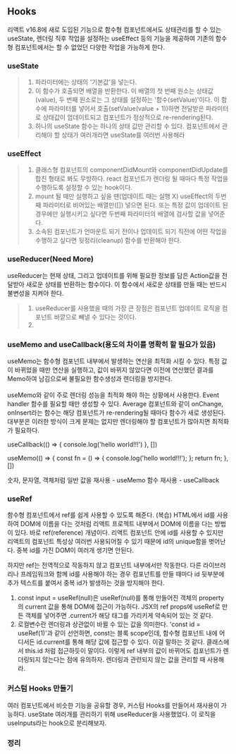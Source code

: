 ## Hooks

리액트 v16.8에 새로 도입된 기능으로 함수형 컴포넌트에서도 상태관리를 할 수 있는 useState, 렌더링 직후 작업을 설정하는 useEffect 등의 기능을 제공하여 기존의 함수형 컴포넌트에서는 할 수 없었던 다양한 작업을 가능하게 한다.

### useState

> 1. 파라미터에는 상태의 '기본값'을 넣는다.
> 2. 이 함수가 호출되면 배열을 반환한다. 이 배열의 첫 번째 원소는 상태값(value), 두 번째 원소로는 그 상태를 설정하는 '함수(setValue)'이다. 이 함수에 파라미터를 넣어서 호출(setValue(value + 1))하면 전달받은 파라미터로 상태값이 업데이트되고 컴포넌트가 정상적으로 re-rendering된다.
> 3. 하나의 useState 함수는 하나의 상태 값만 관리할 수 있다. 컴포넌트에서 관리해야 할 상태가 여러개라면 useState를 여러번 사용해라

### useEffect

> 1. 클래스형 컴포넌트의 componentDidMount와 componentDidUpdate를 합친 형태로 봐도 무방하다. react 컴포넌트가 렌더링 될 때마다 특정 작업을 수행하도록 설정할 수 있는 hook이다.
> 2. mount 될 때만 실행하고 싶을 땐(업데이트 때는 실행 X) useEffect의 두번 째 파라미터로 비어있는 배열만([]) 넣으면 된다. 또는 특정 값이 업데이트 된 경우에만 실행시키고 싶다면 두번째 파라미터의 배열에 검사할 값을 넣어준다.
> 3. 소속된 컴포넌트가 언마운트 되기 전이나 업데이트 되기 직전에 어떤 작업을 수행하고 싶다면 뒷정리(cleanup) 함수를 반환해야 한다.

### useReducer(Need More)

useReducer는 현재 상태, 그리고 업데이트를 위해 필요한 정보를 담은 Action값을 전달받아 새로운 상태를 반환하는 함수이다. 이 함수에서 새로운 상태를 만들 때는 반드시 불변성을 지켜야 한다.

> 1. useReducer를 사용했을 때의 가장 큰 장점은 컴포넌트 업데이트 로직을 컴포넌트 바깥으로 빼낼 수 있다는 것이다.
> 2.

### useMemo and useCallback(용도의 차이를 명확히 할 필요가 있음)

useMemo는 함수형 컴포넌트 내부에서 발생하는 연산을 최적화 시킬 수 있다. 특정 값이 바뀌었을 때만 연산을 실행하고, 값이 바뀌지 않았다면 이전에 연산했던 결과를 Memo하여 남김으로써 불필요한 함수생성과 렌더링을 방지한다.<br />
<br />
useMemo와 같이 주로 렌더링 성능을 최적화 해야 하는 상황에서 사용한다. Event handler 함수를 필요할 때만 생성할 수 있다. Average 컴포넌트와 같이 onChange, onInsert라는 함수는 해당 컴포넌트가 re-rendering될 때마다 함수가 새로 생성된다. 대부분은 이러한 방식이 크게 문제는 없지만 렌더링해야 할 컴포넌트가 많아지면 최적화가 필요하다.<br />

useCallback(() => {
console.log('hello world!!!')
}, [])

useMemo(() => {
const fn = () => {
console.log('hello world!!!');
};
return fn;
}, [])

숫자, 문자열, 객체처럼 일반 값을 재사용 - useMemo
함수 재사용 - useCallback

### useRef

함수형 컴포넌트에서 ref를 쉽게 사용할 수 있도록 해준다. (복습) HTML에서 id를 사용하여 DOM에 이름을 다는 것처럼 리액트 프로젝트 내부에서 DOM에 이름을 다는 방법이 있다. 바로 ref(reference) 개념이다. 리액트 컴포넌트 안에 id를 사용할 수 있지만 리액트의 컴포넌트 특성상 여러번 사용되어질 수 있기 때문에 id의 unique함을 벗어난다. 중복 id를 가진 DOM이 여러개 생기면 안된다.<br />

하지만 ref는 전역적으로 작동하지 않고 컴포넌트 내부에서만 작동한다. 다른 라이브러리나 프레임워크와 함께 id를 사용해야 하는 경우 컴포넌트를 만들 때마다 id 뒷부분에 추가 텍스트를 붙여서 중복 id가 발생하는 것을 방지해야 한다.<br />

1. const input = useRef(null)은 useRef(null)를 통해 만들어진 객체의 property의 current 값을 통해 DOM에 접근이 가능하다. JSX의 ref props에 useRef로 만든 객체를 넣어주면 .current가 해당 태그를 가리키게 약속되어 있는 것 같다.
2. 로컬변수란 렌더링과 상관없이 바뀔 수 있는 값을 의미한다. 'const id = useRef(1)'과 같이 선언하면, const는 블록 scope인데, 함수형 컴포넌트 내에 어디서든 id.current를 통해 해당 값에 접근할 수 있다. 이걸 말하는 것 같다. 클래스에서 this.id 처럼 접근하듯이 말이다. 이렇게 ref 내부의 값이 바뀌어도 컴포넌트가 렌더링되지 않는다는 점에 유의하자. 렌더링과 관련되지 않는 값을 관리할 때 사용해라.

### 커스텀 Hooks 만들기

여러 컴포넌트에서 비슷한 기능을 공유할 경우, 커스텀 Hooks를 만들어서 재사용이 가능하다. useState 여러개를 관리하기 위해 useReducer을 사용했었다. 이 로직을 useInputs라는 hook으로 분리해보자.

### 정리
